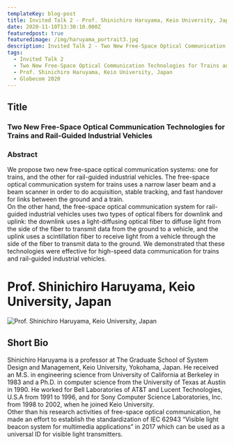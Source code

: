 ```yaml
---
templateKey: blog-post
title: Invited Talk 2 - Prof. Shinichiro Haruyama, Keio University, Japan
date: 2020-11-10T13:30:10.000Z
featuredpost: true
featuredimage: /img/haruyama_portrait3.jpg
description: Invited Talk 2 - Two New Free-Space Optical Communication Technologies for Trains and Rail-Guided Industrial Vehicles, Prof. Shinichiro Haruyama, Keio University, Japan
tags:
  - Invited Talk 2
  - Two New Free-Space Optical Communication Technologies for Trains and Rail-Guided Industrial Vehicles
  - Prof. Shinichiro Haruyama, Keio University, Japan
  - Globecom 2020
---
```

## Title

### Two New Free-Space Optical Communication Technologies for Trains and Rail-Guided Industrial Vehicles

### Abstract
We propose two new free-space optical communication systems: one for trains, and the other for rail-guided industrial vehicles. 
The free-space optical communication system for trains uses a narrow laser beam and a beam scanner in order to do acquisition, stable tracking, and fast handover for links between the ground and a train.  
On the other hand, the free-space optical communication system for rail-guided industrial vehicles uses two types of optical fibers for downlink and uplink: the downlink uses a light-diffusing optical fiber to diffuse light from the side of the fiber to transmit data from the ground to a vehicle, and the uplink uses a scintillation fiber to receive light from a vehicle through the side of the fiber to transmit data to the ground. We demonstrated that these technologies were effective for high-speed data communication for trains and rail-guided industrial vehicles. 

# Prof. Shinichiro Haruyama, Keio University, Japan

![Prof. Shinichiro Haruyama, Keio University, Japan](/owc-2020/img/haruyama_portrait3.jpg)

## Short Bio

Shinichiro Haruyama is a professor at The Graduate School of System Design and Management, Keio University, Yokohama, Japan. He received an M.S. in engineering science from University of California at Berkeley in 1983 and a Ph.D. in computer science from the University of Texas at Austin in 1990. He worked for Bell Laboratories of AT&T and Lucent Technologies, U.S.A from 1991 to 1996, and for Sony Computer Science Laboratories, Inc. from 1998 to 2002, when he joined Keio University.  
Other than his research activities of free-space optical communication, he made an effort to establish the standardization of IEC 62943 “Visible light beacon system for multimedia applications” in 2017 which can be used as a universal ID for visible light transmitters. 


